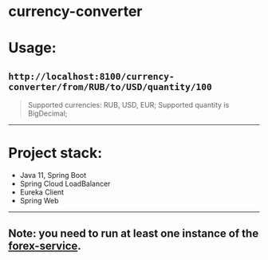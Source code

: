 # currency-converter
# Usage:
```http://localhost:8100/currency-converter/from/RUB/to/USD/quantity/100```
---------------
> Supported currencies: RUB, USD, EUR;
> Supported quantity is BigDecimal;
---------------
# Project stack:
* Java 11, Spring Boot
* Spring Cloud LoadBalancer
* Eureka Client
* Spring Web
--------------
## Note: you need to run at least one instance of the [forex-service](https://github.com/nobodyknowsdotcom/forex-service).
